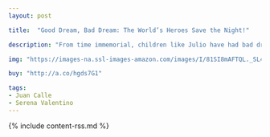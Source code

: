 ```yaml
---
layout: post

title:  "Good Dream, Bad Dream: The World’s Heroes Save the Night!"

description: "From time immemorial, children like Julio have had bad dreams! But at Julio’s bedside, his dad comforts him: anyone can summon the help of mythic heroes to conquer their fears. Every culture has its own legendary champions who can vanquish scary monsters or villains. So Julio learns one’s powerful imagination can turn any dreams into good ones."

img: "https://images-na.ssl-images-amazon.com/images/I/81SI8mAFTQL._SL480_.jpg"

buy: "http://a.co/hgds7G1"

tags:
- Juan Calle
- Serena Valentino
---
```


{% include content-rss.md %}